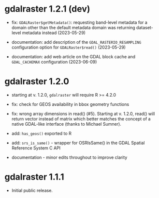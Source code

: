 # gdalraster 1.2.1 (dev)

* fix: `GDALRaster$getMetadata()`: requesting band-level metadata for a domain other than the default metadata domain was returning dataset-level metadata instead (2023-05-29)

* documentation: add description of the `GDAL_RASTERIO_RESAMPLING` configuration option for `GDALRaster$read()` (2023-05-29)

* documentation: add web article on the GDAL block cache and `GDAL_CACHEMAX` configuration (2023-06-09)

# gdalraster 1.2.0

* starting at v. 1.2.0, `gdalraster` will require R >= 4.2.0

* fix: check for GEOS availability in bbox geometry functions

* fix: wrong array dimensions in read() (#5). Starting at v. 1.2.0, read() will return vector instead of matrix which better matches the concept of a native GDAL-like interface (thanks to Michael Sumner).

* add: `has_geos()` exported to R

* add: `srs_is_same()` - wrapper for OSRIsSame() in the GDAL Spatial Reference System C API

* documentation - minor edits throughout to improve clarity

# gdalraster 1.1.1

* Initial public release.

